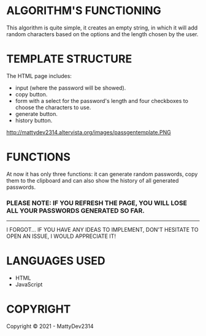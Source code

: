 # ALGORITHM'S FUNCTIONING

This algorithm is quite simple, it creates an empty string, in which it will add random characters based on the options and the length chosen by the user.

# TEMPLATE STRUCTURE

The HTML page includes:

- input (where the password will be showed).
- copy button.
- form with a select for the password's length and four checkboxes to choose the characters to use.
- generate button.
- history button.

http://mattydev2314.altervista.org/images/passgentemplate.PNG

# FUNCTIONS

At now it has only three functions: it can generate random passwords, copy them to the clipboard and can also show the history of all generated passwords.

### PLEASE NOTE: IF YOU REFRESH THE PAGE, YOU WILL LOSE ALL YOUR PASSWORDS GENERATED SO FAR.

________________________________________________________________________________________________________________

I FORGOT... IF YOU HAVE ANY IDEAS TO IMPLEMENT, DON'T HESITATE TO OPEN AN ISSUE, I WOULD APPRECIATE IT!

# LANGUAGES USED

- HTML
- JavaScript

# COPYRIGHT

Copyright © 2021 - MattyDev2314
